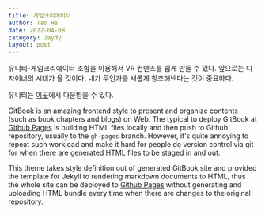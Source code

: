 ```yaml
---
title: 게임크리에이터
author: Tao He
date: 2022-04-08
category: Jaydy
layout: post
---
```


유니티-게임크리에이터 조합을 이용해서 VR 컨덴츠를 쉽게 만들 수 있다. 앞으로는 디자이너의 시대가 올 것이다. 
내가 무언가를 새롭게 창조해낸다는 것이 중요하다.

유니티는 [이곳][2]에서 다운받을 수 있다.

GitBook is an amazing frontend style to present and organize contents (such as book chapters
and blogs) on Web. The typical to deploy GitBook at [Github Pages][1]
is building HTML files locally and then push to Github repository, usually to the `gh-pages`
branch. However, it's quite annoying to repeat such workload and make it hard for people do
version control via git for when there are generated HTML files to be staged in and out.

This theme takes style definition out of generated GitBook site and provided the template
for Jekyll to rendering markdown documents to HTML, thus the whole site can be deployed
to [Github Pages][1] without generating and uploading HTML bundle every time when there are
changes to the original repository.

[1]: https://pages.github.com
[2]: https://jdya.net
